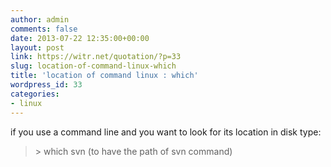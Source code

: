 ```yaml
---
author: admin
comments: false
date: 2013-07-22 12:35:00+00:00
layout: post
link: https://witr.net/quotation/?p=33
slug: location-of-command-linux-which
title: 'location of command linux : which'
wordpress_id: 33
categories:
- linux
---
```


if you use a command line and you want to look for its location in disk type: 

<blockquote>> which svn (to have the path of svn command) </blockquote>




